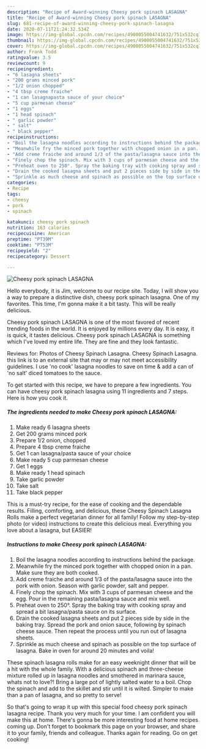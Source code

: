 ```yaml
---
description: "Recipe of Award-winning Cheesy pork spinach LASAGNA"
title: "Recipe of Award-winning Cheesy pork spinach LASAGNA"
slug: 681-recipe-of-award-winning-cheesy-pork-spinach-lasagna
date: 2020-07-11T21:24:32.534Z
image: https://img-global.cpcdn.com/recipes/4900055004741632/751x532cq70/cheesy-pork-spinach-lasagna-recipe-main-photo.jpg
thumbnail: https://img-global.cpcdn.com/recipes/4900055004741632/751x532cq70/cheesy-pork-spinach-lasagna-recipe-main-photo.jpg
cover: https://img-global.cpcdn.com/recipes/4900055004741632/751x532cq70/cheesy-pork-spinach-lasagna-recipe-main-photo.jpg
author: Frank Todd
ratingvalue: 3.5
reviewcount: 9
recipeingredient:
- "6 lasagna sheets"
- "200 grams minced pork"
- "1/2 onion chopped"
- "4 tbsp creme fraiche"
- "1 can lasagnapasta sauce of your choice"
- "5 cup parmesan cheese"
- "1 eggs"
- "1 head spinach"
- " garlic powder"
- " salt"
- " black pepper"
recipeinstructions:
- "Boil the lasagna noodles according to instructions behind the package."
- "Meanwhile fry the minced pork together with chopped onion in a pan. Make sure they are both cooked."
- "Add creme fraiche and around 1/3 of the pasta/lasagna sauce into the pork with onion. Season with garlic powder, salt and pepper."
- "Finely chop the spinach. Mix with 3 cups of parmesan cheese and the egg. Pour in the remaining pasta/lasagna sauce and mix well."
- "Preheat oven to 250°. Spray the baking tray with cooking spray and spread a bit lasagna/pasta sauce on its surface."
- "Drain the cooked lasagna sheets and put 2 pieces side by side in the baking tray. Spread the pork and onion sauce, following by spinach cheese sauce. Then repeat the process until you run out of lasagna sheets."
- "Sprinkle as much cheese and spinach as possible on the top surface of lasagna. Bake in oven for around 20 minutes and voila!"
categories:
- Recipe
tags:
- cheesy
- pork
- spinach

katakunci: cheesy pork spinach 
nutrition: 163 calories
recipecuisine: American
preptime: "PT39M"
cooktime: "PT53M"
recipeyield: "2"
recipecategory: Dessert

---
```



![Cheesy pork spinach LASAGNA](https://img-global.cpcdn.com/recipes/4900055004741632/751x532cq70/cheesy-pork-spinach-lasagna-recipe-main-photo.jpg)

Hello everybody, it is Jim, welcome to our recipe site. Today, I will show you a way to prepare a distinctive dish, cheesy pork spinach lasagna. One of my favorites. This time, I'm gonna make it a bit tasty. This will be really delicious.

Cheesy pork spinach LASAGNA is one of the most favored of recent trending foods in the world. It is enjoyed by millions every day. It is easy, it is quick, it tastes delicious. Cheesy pork spinach LASAGNA is something which I've loved my entire life. They are fine and they look fantastic.

Reviews for: Photos of Cheesy Spinach Lasagna. Cheesy Spinach Lasagna. this link is to an external site that may or may not meet accessibility guidelines. I use &#39;no cook&#39; lasagna noodles to save on time &amp; add a can of &#39;no salt&#39; diced tomatoes to the sauce.


To get started with this recipe, we have to prepare a few ingredients. You can have cheesy pork spinach lasagna using 11 ingredients and 7 steps. Here is how you cook it.

<!--inarticleads1-->

##### The ingredients needed to make Cheesy pork spinach LASAGNA:

1. Make ready 6 lasagna sheets
1. Get 200 grams minced pork
1. Prepare 1/2 onion, chopped
1. Prepare 4 tbsp creme fraiche
1. Get 1 can lasagna/pasta sauce of your choice
1. Make ready 5 cup parmesan cheese
1. Get 1 eggs
1. Make ready 1 head spinach
1. Take  garlic powder
1. Take  salt
1. Take  black pepper


This is a must-try recipe, for the ease of cooking and the dependable results. Filling, comforting, and delicious, these Cheesy Spinach Lasagna Rolls make a perfect vegetarian dinner for all family! Follow my step-by-step photo (or video) instructions to create this delicious meal. Everything you love about a lasagna, but EASIER! 

<!--inarticleads2-->

##### Instructions to make Cheesy pork spinach LASAGNA:

1. Boil the lasagna noodles according to instructions behind the package.
1. Meanwhile fry the minced pork together with chopped onion in a pan. Make sure they are both cooked.
1. Add creme fraiche and around 1/3 of the pasta/lasagna sauce into the pork with onion. Season with garlic powder, salt and pepper.
1. Finely chop the spinach. Mix with 3 cups of parmesan cheese and the egg. Pour in the remaining pasta/lasagna sauce and mix well.
1. Preheat oven to 250°. Spray the baking tray with cooking spray and spread a bit lasagna/pasta sauce on its surface.
1. Drain the cooked lasagna sheets and put 2 pieces side by side in the baking tray. Spread the pork and onion sauce, following by spinach cheese sauce. Then repeat the process until you run out of lasagna sheets.
1. Sprinkle as much cheese and spinach as possible on the top surface of lasagna. Bake in oven for around 20 minutes and voila!


These spinach lasagna rolls make for an easy weeknight dinner that will be a hit with the whole family. With a delicious spinach and three-cheese mixture rolled up in lasagna noodles and smothered in marinara sauce, whats not to love?! Bring a large pot of lightly salted water to a boil. Chop the spinach and add to the skillet and stir until it is wilted. Simpler to make than a pan of lasagna, and so pretty to serve! 

So that's going to wrap it up with this special food cheesy pork spinach lasagna recipe. Thank you very much for your time. I am confident you will make this at home. There's gonna be more interesting food at home recipes coming up. Don't forget to bookmark this page on your browser, and share it to your family, friends and colleague. Thanks again for reading. Go on get cooking!
